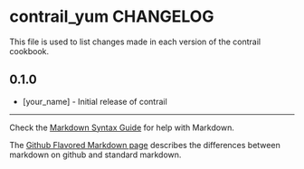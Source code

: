 contrail_yum CHANGELOG
======================

This file is used to list changes made in each version of the contrail cookbook.

0.1.0
-----
- [your_name] - Initial release of contrail

- - -
Check the [Markdown Syntax Guide](http://daringfireball.net/projects/markdown/syntax) for help with Markdown.

The [Github Flavored Markdown page](http://github.github.com/github-flavored-markdown/) describes the differences between markdown on github and standard markdown.
